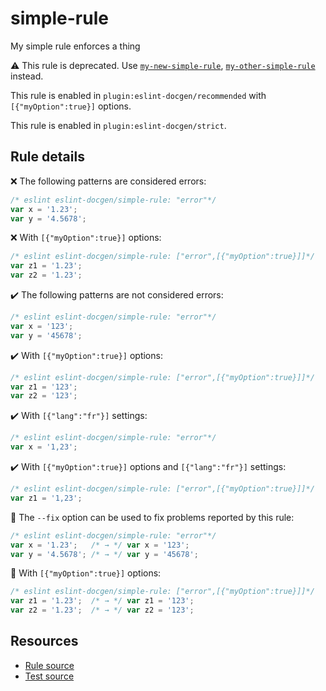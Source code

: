 # simple-rule

My simple rule enforces a thing

⚠️ This rule is deprecated. Use [`my-new-simple-rule`](my-new-simple-rule.md), [`my-other-simple-rule`](my-other-simple-rule.md) instead.

This rule is enabled in `plugin:eslint-docgen/recommended` with `[{"myOption":true}]` options.

This rule is enabled in `plugin:eslint-docgen/strict`.

## Rule details

❌ The following patterns are considered errors:
```js
/* eslint eslint-docgen/simple-rule: "error"*/
var x = '1.23';
var y = '4.5678';
```

❌ With `[{"myOption":true}]` options:
```js
/* eslint eslint-docgen/simple-rule: ["error",[{"myOption":true}]]*/
var z1 = '1.23';
var z2 = '1.23';
```

✔️ The following patterns are not considered errors:
```js
/* eslint eslint-docgen/simple-rule: "error"*/
var x = '123';
var y = '45678';
```

✔️ With `[{"myOption":true}]` options:
```js
/* eslint eslint-docgen/simple-rule: ["error",[{"myOption":true}]]*/
var z1 = '123';
var z2 = '123';
```

✔️ With `[{"lang":"fr"}]` settings:
```js
/* eslint eslint-docgen/simple-rule: "error"*/
var x = '1,23';
```

✔️ With `[{"myOption":true}]` options and `[{"lang":"fr"}]` settings:
```js
/* eslint eslint-docgen/simple-rule: ["error",[{"myOption":true}]]*/
var z1 = '1,23';
```

🔧 The `--fix` option can be used to fix problems reported by this rule:
```js
/* eslint eslint-docgen/simple-rule: "error"*/
var x = '1.23';   /* → */ var x = '123';
var y = '4.5678'; /* → */ var y = '45678';
```

🔧 With `[{"myOption":true}]` options:
```js
/* eslint eslint-docgen/simple-rule: ["error",[{"myOption":true}]]*/
var z1 = '1.23';  /* → */ var z1 = '123';
var z2 = '1.23';  /* → */ var z2 = '123';
```

## Resources

* [Rule source](/rules/simple-rule.js)
* [Test source](/tests/simple-rule.js)

